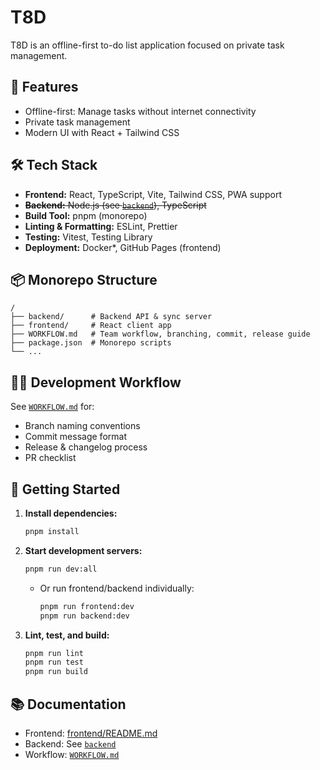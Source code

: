 # T8D

T8D is an offline-first to-do list application focused on private task management.

## 🚀 Features

- Offline-first: Manage tasks without internet connectivity
- Private task management
- Modern UI with React + Tailwind CSS

## 🛠️ Tech Stack

- **Frontend:** React, TypeScript, Vite, Tailwind CSS, PWA support
- ~~**Backend:** Node.js (see [`backend`](backend/)), TypeScript~~
- **Build Tool:** pnpm (monorepo)
- **Linting & Formatting:** ESLint, Prettier
- **Testing:** Vitest, Testing Library
- **Deployment:** Docker\*, GitHub Pages (frontend)

## 📦 Monorepo Structure

```
/
├── backend/      # Backend API & sync server
├── frontend/     # React client app
├── WORKFLOW.md   # Team workflow, branching, commit, release guide
├── package.json  # Monorepo scripts
└── ...
```

## 🧑‍💻 Development Workflow

See [`WORKFLOW.md`](WORKFLOW.md) for:

- Branch naming conventions
- Commit message format
- Release & changelog process
- PR checklist

## 📄 Getting Started

1. **Install dependencies:**
   ```sh
   pnpm install
   ```
2. **Start development servers:**

   ```sh
   pnpm run dev:all
   ```

   - Or run frontend/backend individually:
     ```sh
     pnpm run frontend:dev
     pnpm run backend:dev
     ```

3. **Lint, test, and build:**
   ```sh
   pnpm run lint
   pnpm run test
   pnpm run build
   ```

## 📚 Documentation

- Frontend: [frontend/README.md](frontend/README.md)
- Backend: See [`backend`](backend/)
- Workflow: [`WORKFLOW.md`](WORKFLOW.md)
